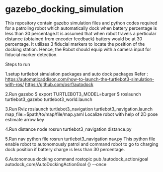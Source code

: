 # gazebo_docking_simulation
This repository contain gazebo simulation files and python codes required for a patroling robot which automatically dock when battery percentage is less than 30 percentage.It is assumed that when robot travels a perticular distance (obtained from encoder feedback) battery would be at 30 percentage. It utilizes 3 fiducial markers to locate the position of the docking station. Hence, the Robot should equip with a camera input for fiducial marker detection.

Steps to run

1.setup turtlebot simulation packages and auto dock packages
Refer : https://automaticaddison.com/how-to-launch-the-turtlebot3-simulation-with-ros/
https://github.com/osrf/autodock


2.Run gazebo 
$ export TURTLEBOT3_MODEL=burger
$ roslaunch turtlebot3_gazebo turtlebot3_world.launch


3.Run Rviz
roslaunch turtlebot3_navigation turtlebot3_navigation.launch map_file:=$path/to/map/file/map.yaml
Localize robot with help of 2D pose estimate arrow key


4.Run distance node
rosrun turtlebot3_navigation distance.py


5.Run nav python file 
rosrun turtlebot3_navigation nav.py
This python file enable robot to autonomously patrol and command robot to go to charging dock position if battery charge is less than 30 percentage.


6.Autonomous docking command
rostopic pub /autodock_action/goal autodock_core/AutoDockingActionGoal {} --once
